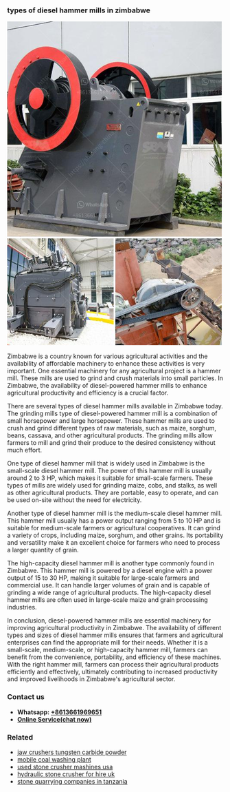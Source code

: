 <h3>types of diesel hammer mills in zimbabwe</h3><img src='1708663766.jpg' alt=''><p>Zimbabwe is a country known for various agricultural activities and the availability of affordable machinery to enhance these activities is very important. One essential machinery for any agricultural project is a hammer mill. These mills are used to grind and crush materials into small particles. In Zimbabwe, the availability of diesel-powered hammer mills to enhance agricultural productivity and efficiency is a crucial factor.</p><p>There are several types of diesel hammer mills available in Zimbabwe today. The grinding mills type of diesel-powered hammer mill is a combination of small horsepower and large horsepower. These hammer mills are used to crush and grind different types of raw materials, such as maize, sorghum, beans, cassava, and other agricultural products. The grinding mills allow farmers to mill and grind their produce to the desired consistency without much effort.</p><p>One type of diesel hammer mill that is widely used in Zimbabwe is the small-scale diesel hammer mill. The power of this hammer mill is usually around 2 to 3 HP, which makes it suitable for small-scale farmers. These types of mills are widely used for grinding maize, cobs, and stalks, as well as other agricultural products. They are portable, easy to operate, and can be used on-site without the need for electricity.</p><p>Another type of diesel hammer mill is the medium-scale diesel hammer mill. This hammer mill usually has a power output ranging from 5 to 10 HP and is suitable for medium-scale farmers or agricultural cooperatives. It can grind a variety of crops, including maize, sorghum, and other grains. Its portability and versatility make it an excellent choice for farmers who need to process a larger quantity of grain.</p><p>The high-capacity diesel hammer mill is another type commonly found in Zimbabwe. This hammer mill is powered by a diesel engine with a power output of 15 to 30 HP, making it suitable for large-scale farmers and commercial use. It can handle larger volumes of grain and is capable of grinding a wide range of agricultural products. The high-capacity diesel hammer mills are often used in large-scale maize and grain processing industries.</p><p>In conclusion, diesel-powered hammer mills are essential machinery for improving agricultural productivity in Zimbabwe. The availability of different types and sizes of diesel hammer mills ensures that farmers and agricultural enterprises can find the appropriate mill for their needs. Whether it is a small-scale, medium-scale, or high-capacity hammer mill, farmers can benefit from the convenience, portability, and efficiency of these machines. With the right hammer mill, farmers can process their agricultural products efficiently and effectively, ultimately contributing to increased productivity and improved livelihoods in Zimbabwe's agricultural sector.</p><h3>Contact us</h3><ul><li><strong>Whatsapp:&nbsp;<a href="https://wa.me/8613661969651">+8613661969651</a></strong></li><li><a href="https://swt.shibang-china.com/?git&amp;zhl&amp;types of diesel hammer mills in zimbabwe"><strong>Online Service(chat now)</strong></a></li></ul><h3>Related</h3><ul><li><a href='jaw crushers tungsten carbide powder.md'>jaw crushers tungsten carbide powder</a></li><li><a href='mobile coal washing plant.md'>mobile coal washing plant</a></li><li><a href='used stone crusher mashines usa.md'>used stone crusher mashines usa</a></li><li><a href='hydraulic stone crusher for hire uk.md'>hydraulic stone crusher for hire uk</a></li><li><a href='stone quarrying companies in tanzania.md'>stone quarrying companies in tanzania</a></li></ul>